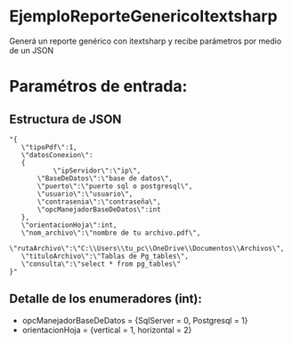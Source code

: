 # EjemploReporteGenericoItextsharp
Generá un reporte genérico con itextsharp y recibe parámetros por medio de un JSON

# Paramétros de entrada: 
## Estructura de JSON
	"{
	   \"tipoPdf\":1,
	   \"datosConexion\":
	   {
	    	   \"ipServidor\":\"ip\",
		   \"BaseDeDatos\":\"base de datos\",
		   \"puerto\":\"puerto sql o postgresql\",
		   \"usuario\":\"usuario\",
		   \"contrasenia\":\"contraseña\",
		   \"opcManejadorBaseDeDatos\":int
	   },
	   \"orientacionHoja\":int,
	   \"nom_archivo\":\"nombre de tu archivo.pdf\",
	   \"rutaArchivo\":\"C:\\Users\\tu_pc\\OneDrive\\Documentos\\Archivos\",
	   \"tituloArchivo\":\"Tablas de Pg_tables\",
	   \"consulta\":\"select * from pg_tables\"
	}"

## Detalle de los enumeradores (int): 
- opcManejadorBaseDeDatos = {SqlServer = 0, Postgresql = 1}
- orientacionHoja = {vertical = 1, horizontal = 2}
